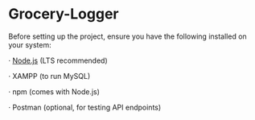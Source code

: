 # Grocery-Logger

Before setting up the project, ensure you have the following installed on your system:

· [Node.js](https://nodejs.org/en) (LTS recommended)

· XAMPP (to run MySQL)

· npm (comes with Node.js)

· Postman (optional, for testing API endpoints)
